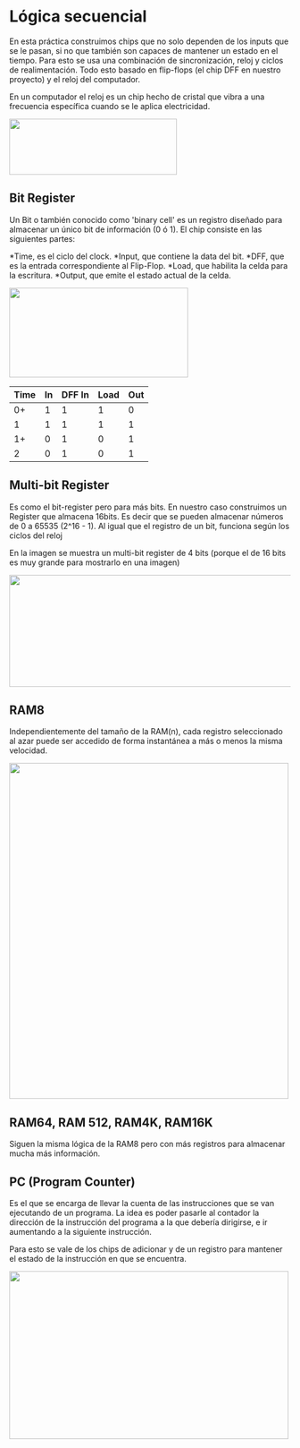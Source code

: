 # Lógica secuencial

En esta práctica construimos chips que no solo dependen de los inputs que se le pasan, si no que también son capaces de mantener un estado en el tiempo. Para esto se usa una combinación de sincronización, reloj y ciclos de realimentación. Todo esto basado en flip-flops (el chip DFF en nuestro proyecto) y el reloj del computador.

En un computador el reloj es un chip hecho de cristal que vibra a una frecuencia específica cuando se le aplica electricidad.

<img
src="https://upload.wikimedia.org/wikipedia/commons/thumb/6/60/Dallas-Semiconductor-DS1287-Real-Time-IC.jpg/300px-Dallas-Semiconductor-DS1287-Real-Time-IC.jpg" width="300px" height="100px">


## Bit Register
Un Bit o también conocido como 'binary cell' es un registro diseñado para almacenar un único bit de información (0 ó 1). El chip consiste en las siguientes partes:

*Time, es el ciclo del clock.
*Input, que contiene la data del bit.
*DFF, que es la entrada correspondiente al Flip-Flop.
*Load, que habilita la celda para la escritura.
*Output, que emite el estado actual de la celda.

<img src="https://i.imgur.com/73so72z.jpeg" width="320px" height="160px">


| Time | In | DFF In | Load | Out |
|------|----|--------|------|-----|
| 0+   | 1  | 1      | 1    | 0   |
| 1    | 1  | 1      | 1    | 1   |
| 1+   | 0  | 1      | 0    | 1   |
| 2    | 0  | 1      | 0    | 1   |

## Multi-bit Register


Es como el bit-register pero para más bits. En nuestro caso construimos un Register que almacena 16bits. Es decir que se pueden almacenar números de 0 a 65535 (2^16 - 1). Al igual que el registro de un bit, funciona según los ciclos del reloj

En la imagen se muestra un multi-bit register de 4 bits (porque el de 16 bits es muy grande para mostrarlo en una imagen)

<img src="https://3.bp.blogspot.com/_IAOnao4zJIo/TJhLD_mxWDI/AAAAAAAAABI/ZsQ4jvxcYvs/s1600/SISO.gif" width="600px" height="200px">

## RAM8
Independientemente del tamaño de la RAM(n),
cada registro seleccionado al azar puede ser
accedido de forma instantánea a más o menos la misma velocidad.

<img src="https://i.imgur.com/0iIJTLN.jpeg" width="500px" height="600px">

## RAM64, RAM 512, RAM4K, RAM16K

Siguen la misma lógica de la RAM8 pero con más registros para almacenar mucha más información.


## PC (Program Counter)

Es el que se encarga de llevar la cuenta de las instrucciones que se van ejecutando de un programa. La idea es poder pasarle al contador la dirección de la instrucción del programa a la que debería dirigirse, e ir aumentando a la siguiente instrucción. 

Para esto se vale de los chips de adicionar y de un registro para mantener el estado de la instrucción en que se encuentra.

<img src="https://i.stack.imgur.com/w1RXp.png" width="500px" height="300px">



